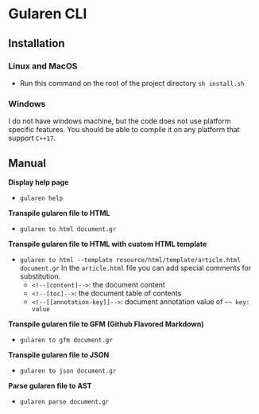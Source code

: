 # Gularen CLI

## Installation
### Linux and MacOS
- Run this command on the root of the project directory `sh install.sh`

### Windows
I do not have windows machine, 
but the code does not use platform specific features.
You should be able to compile it on any platform that support `C++17`.

## Manual
**Display help page**
- `gularen help`

**Transpile gularen file to HTML**
- `gularen to html document.gr`

**Transpile gularen file to HTML with custom HTML template**
- `gularen to html --template resource/html/template/article.html document.gr`
  In the `article.html` file you can add special comments for substitution.
  - `<!--[content]-->`: the document content
  - `<!--[toc]-->`: the document table of contents
  - `<!--[[annotation-key]]-->`: document annotation value of `~~ key: value`

**Transpile gularen file to GFM (Github Flavored Markdown)**
- `gularen to gfm document.gr`

**Transpile gularen file to JSON**
- `gularen to json document.gr`

**Parse gularen file to AST**
- `gularen parse document.gr`
